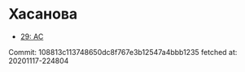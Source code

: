 # Хасанова
- [29: AC](29.md)

Commit: 108813c113748650dc8f767e3b12547a4bbb1235
 fetched at: 20201117-224804
